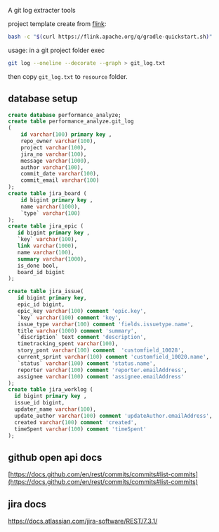 A git log extracter tools

project template create from [flink](https://nightlies.apache.org/flink/flink-docs-release-1.10/dev/projectsetup/java_api_quickstart.html#gradle):
```bash
bash -c "$(curl https://flink.apache.org/q/gradle-quickstart.sh)"
```

usage:
in a git project folder exec
```bash
git log --oneline --decorate --graph > git_log.txt
```
then copy `git_log.txt` to `resource` folder.

## database setup

```sql
create database performance_analyze;
create table performance_analyze.git_log
(
    id varchar(100) primary key ,
    repo_owner varchar(100),
    project varchar(100),
    jira_no varchar(100),
    message varchar(1000),
    author varchar(100),
    commit_date varchar(100),
    commit_email varchar(100)
);
create table jira_board (
    id bigint primary key ,
    name varchar(1000),
    `type` varchar(100)
);
create table jira_epic (
   id bigint primary key ,
   `key` varchar(100),
   link varchar(1000),
   name varchar(100),
   summary varchar(1000),
   is_done bool,
   board_id bigint
);

create table jira_issue(
   id bigint primary key,
   epic_id bigint,
   epic_key varchar(100) comment 'epic.key',
   `key` varchar(100) comment 'key',
   issue_type varchar(100) comment 'fields.issuetype.name',
   title varchar(1000) comment 'summary',
   `discription` text comment 'description',
   timetracking_spent varchar(100),
   story_pont varchar(100) comment  'customfield_10028',
   current_sprint varchar(100) comment 'customfield_10020.name',
   `status` varchar(100) comment 'status.name',
   reporter varchar(100) comment 'reporter.emailAddress',
   assignee varchar(100) comment 'assignee.emailAddress'
);
create table jira_worklog (
  id bigint primary key ,
  issue_id bigint,
  updater_name varchar(100),
  update_author varchar(100) comment 'updateAuthor.emailAddress',
  created varchar(100) comment 'created',
  timeSpent varchar(100) comment 'timeSpent'
);
```

## github open api docs
[https://docs.github.com/en/rest/commits/commits#list-commits](https://docs.github.com/en/rest/commits/commits#list-commits)

## jira docs
https://docs.atlassian.com/jira-software/REST/7.3.1/